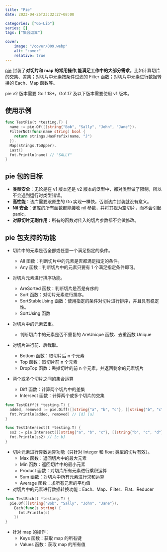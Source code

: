 ```yaml
---
title: "Pie"
date: 2023-04-25T23:32:27+08:00

categories: ["Go-Lib"]
series: []
tags: ["集合运算"]

cover:
    image: "/cover/009.webp"
    alt: "cover"
    relative: true
---
```


[pie](https://github.com/elliotchance/pie) 封装了**对切片和 map 的常用操作,能满足工作中的大部分需求**。比如计算切片的交集、差集；对切片中元素按条件过滤的 Filter 函数；对切片中元素进行数据转换的 Each、Map 函数等。

pie v2 版本需要 Go 1.18+。Go1.17 及以下版本需要使用 v1 版本。

## 使用示例

```go
func TestPie(t *testing.T) {
  name := pie.Of([]string{"Bob", "Sally", "John", "Jane"}).
  FilterNot(func(name string) bool {
    return strings.HasPrefix(name, "J")
  }).
  Map(strings.ToUpper).
  Last()
  fmt.Println(name) // "SALLY"
}
```

## pie 包的目标

- **类型安全**：无论是在 v1 版本还是 v2 版本的泛型中，都对类型做了限制，所以不会遇到运行时类型错误。
- **高性能**：该库需要跟原生的 Go 实现一样快，否则该库封装就没有意义。
- **Nil 安全**：该库的所有函数都能接收 nil 参数，并将其视为空切片，而不会引起 panic。
- **对原切片无副作用**：所有的函数对传入的切片参数都不会做修改。

## pie 包支持的功能

- 切片中的元素是否全部或任意一个满足指定的条件。
  - All 函数：判断切片中的元素是否都满足指定的条件。
  - Any 函数：判断切片中的元素只要有 1 个满足指定条件即可。

- 对切片元素进行排序功能。
  - AreSorted 函数：判断切片是否是有序的
  - Sort 函数：对切片元素进行排序。
  - SortStableUsing 函数：使用指定的条件对切片进行排序，并且具有稳定性。
  - SortUsing 函数

- 对切片中的元素去重。
  - 判断切片中的元素是否不重复的 AreUnique 函数、去重函数 Unique

- 对切片进行前、后截取。
  - Bottom 函数：取切片后 n 个元素
  - Top 函数：取切片前 n 个元素
  - DropTop 函数：丢掉切片的前 n 个元素，并返回剩余的元素切片

- 两个或多个切片之间的集合运算
  - Diff 函数：计算两个切片中的差集
  - Intersect 函数：计算两个或多个切片的交集


```go
func TestDiff(t *testing.T) {
  added, removed := pie.Diff([]string{"a", "b", "c"}, []string{"b", "c", "d"})
  fmt.Println(added, removed) // [d] [a]
}

func TestIntersect(t *testing.T) {
  ss2 := pie.Intersect([]string{"a", "b", "c"}, []string{"b", "c", "d"})
  fmt.Println(ss2) // [c b]
}
```



- 切片元素进行算数运算功能（只针对 Integer 和 float 类型的切片有效）。
  - Max 函数：返回切片中的最大元素
  - Min 函数：返回切片中的最小元素
  - Product 函数：对切片所有元素进行乘积运算
  - Sum 函数：对切片中所有元素进行求和运算
  - Average 函数：求所有元素的平均值
- 对切片中的元素进行数据转换功能：Each、Map、Filter、Flat、Reducer

```go
func TestEach(t *testing.T) {
  pie.Of([]string{"Bob", "Sally", "John", "Jane"}).
    Each(func(s string) {
      fmt.Println(s)
    })
}
```



- 针对 map 的操作：
  - Keys 函数：获取 map 的所有键
  - Values 函数：获取 map 的所有值
